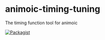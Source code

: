 # animoic-timing-tuning
The timing function tool for animoic

[![Packagist](https://img.shields.io/packagist/l/doctrine/orm.svg)]()
